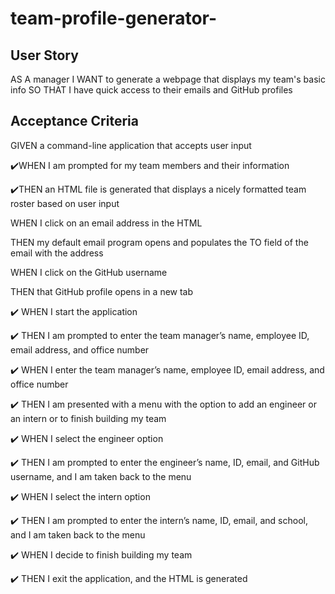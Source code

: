 # team-profile-generator-

## User Story

AS A manager
I WANT to generate a webpage that displays my team's basic info
SO THAT I have quick access to their emails and GitHub profiles

## Acceptance Criteria

GIVEN a command-line application that accepts user input

✔️WHEN I am prompted for my team members and their information

✔️THEN an HTML file is generated that displays a nicely formatted team roster based on user input


WHEN I click on an email address in the HTML

THEN my default email program opens and populates the TO field of the email with the address


WHEN I click on the GitHub username

THEN that GitHub profile opens in a new tab


✔️ WHEN I start the application

✔️ THEN I am prompted to enter the team manager’s name, employee ID, email address, and office number


✔️ WHEN I enter the team manager’s name, employee ID, email address, and office number

✔️ THEN I am presented with a menu with the option to add an engineer or an intern or to finish building my team


✔️ WHEN I select the engineer option

✔️ THEN I am prompted to enter the engineer’s name, ID, email, and GitHub username, and I am taken back to the menu


✔️ WHEN I select the intern option

✔️ THEN I am prompted to enter the intern’s name, ID, email, and school, and I am taken back to the menu



✔️ WHEN I decide to finish building my team

✔️ THEN I exit the application, and the HTML is generated